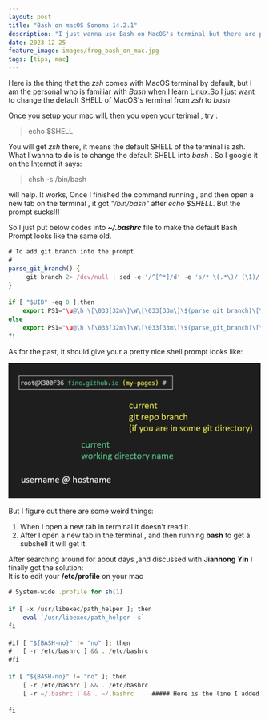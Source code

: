 ```yaml
---
layout: post
title: "Bash on macOS Sonoma 14.2.1"
description: "I just wanna use Bash on MacOS's terminal but there are problems"
date: 2023-12-25
feature_image: images/frog_bash_on_mac.jpg
tags: [tips, mac]
---
```


Here is the thing that the *zsh* comes with MacOS terminal by default, but I am the personal who is familiar with *Bash* when I learn Linux.So I just want to change the default SHELL of MacOS's terminal  from *zsh* to *bash*

<!--more-->

Once you setup your mac will, then you open your terimal , try :
> echo $SHELL  


You will get _zsh_ there, it means the default SHELL of the terminal is zsh.  
What I wanna to do is to change the default SHELL into _bash_ .
So I google it on the Internet it says:

> chsh -s /bin/bash 

will help. It works, Once I finished the command running , and then open a new tab on the terminal , it got _"/bin/bash"_ after _echo $SHELL_. But the prompt sucks!!!  

So I just put below codes into **_~/.bashrc_** file to make the default Bash Prompt looks like the same old.


```javascript
# To add git branch into the prompt
#
parse_git_branch() {
     git branch 2> /dev/null | sed -e '/^[^*]/d' -e 's/* \(.*\)/ (\1)/'
}

if [ "$UID" -eq 0 ];then
    export PS1="\u@\h \[\033[32m\]\W\[\033[33m\]\$(parse_git_branch)\[\033[00m\] # " 
else
    export PS1="\u@\h \[\033[32m\]\W\[\033[33m\]\$(parse_git_branch)\[\033[00m\] $ " 
fi
```

As for the past, it should give your a pretty nice shell prompt looks like:

![Fine favorite shell prompt](/images/fine_favorite_bash_prompt.jpg "Fine favorite bash prompt")

But I figure out there are some weird things:  
1. When I open a new tab in terminal it doesn't read it.
2. After I open a new tab in the terminal , and then running **bash** to get a subshell it will get it.

After searching around for about days ,and discussed with **Jianhong Yin** I finally got the solution:  
It is to edit your **/etc/profile** on your mac

```javascript
# System-wide .profile for sh(1)

if [ -x /usr/libexec/path_helper ]; then
	eval `/usr/libexec/path_helper -s`
fi

#if [ "${BASH-no}" != "no" ]; then
#	[ -r /etc/bashrc ] && . /etc/bashrc
#fi

if [ "${BASH-no}" != "no" ]; then
	[ -r /etc/bashrc ] && . /etc/bashrc
	[ -r ~/.bashrc ] && . ~/.bashrc     ##### Here is the line I added.

fi
```


